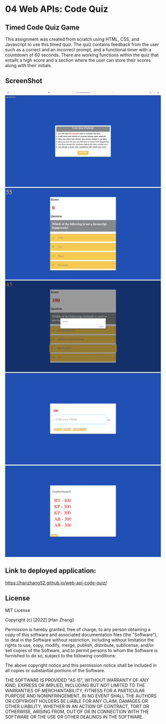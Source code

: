# 04 Web APIs: Code Quiz

## Timed Code Quiz Game

This assignment was created from scratch using HTML, CSS, and Javascript to use this timed quiz. The quiz contains feedback from the user such as a correct and an incorrect prompt, and a functional timer with a countdown of 60 seconds. There are working functions within the quiz that entails a high score and a section where the user can store their scores along with their initials.

## ScreenShot

![Screenshot 1](./assets/readmescreenshot1.png)
![Screenshot 2](./assets/readmescreenshot2.png)
![Screenshot 3](./assets/readmescreenshot3.png)
![Screenshot 4](./assets/readmescreenshot4.png)
![Screenshot 5](./assets/readmescreenshot5.png)

## Link to deployed application:

https://hanzhang52.github.io/web-api-code-quiz/

## License

MIT License

Copyright (c) [2022] [Han Zhang]

Permission is hereby granted, free of charge, to any person obtaining a copy
of this software and associated documentation files (the "Software"), to deal
in the Software without restriction, including without limitation the rights
to use, copy, modify, merge, publish, distribute, sublicense, and/or sell
copies of the Software, and to permit persons to whom the Software is
furnished to do so, subject to the following conditions:

The above copyright notice and this permission notice shall be included in all
copies or substantial portions of the Software.

THE SOFTWARE IS PROVIDED "AS IS", WITHOUT WARRANTY OF ANY KIND, EXPRESS OR
IMPLIED, INCLUDING BUT NOT LIMITED TO THE WARRANTIES OF MERCHANTABILITY,
FITNESS FOR A PARTICULAR PURPOSE AND NONINFRINGEMENT. IN NO EVENT SHALL THE
AUTHORS OR COPYRIGHT HOLDERS BE LIABLE FOR ANY CLAIM, DAMAGES OR OTHER
LIABILITY, WHETHER IN AN ACTION OF CONTRACT, TORT OR OTHERWISE, ARISING FROM,
OUT OF OR IN CONNECTION WITH THE SOFTWARE OR THE USE OR OTHER DEALINGS IN THE
SOFTWARE.
